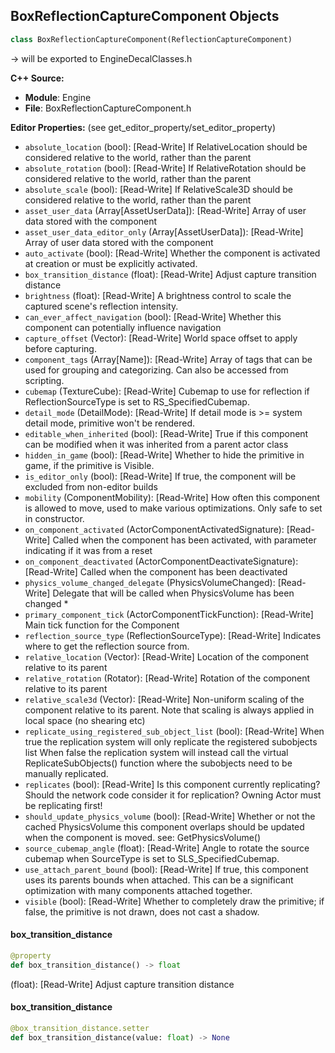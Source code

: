 ## BoxReflectionCaptureComponent Objects

```python
class BoxReflectionCaptureComponent(ReflectionCaptureComponent)
```

-> will be exported to EngineDecalClasses.h

**C++ Source:**

- **Module**: Engine
- **File**: BoxReflectionCaptureComponent.h

**Editor Properties:** (see get_editor_property/set_editor_property)

- ``absolute_location`` (bool):  [Read-Write] If RelativeLocation should be considered relative to the world, rather than the parent
- ``absolute_rotation`` (bool):  [Read-Write] If RelativeRotation should be considered relative to the world, rather than the parent
- ``absolute_scale`` (bool):  [Read-Write] If RelativeScale3D should be considered relative to the world, rather than the parent
- ``asset_user_data`` (Array[AssetUserData]):  [Read-Write] Array of user data stored with the component
- ``asset_user_data_editor_only`` (Array[AssetUserData]):  [Read-Write] Array of user data stored with the component
- ``auto_activate`` (bool):  [Read-Write] Whether the component is activated at creation or must be explicitly activated.
- ``box_transition_distance`` (float):  [Read-Write] Adjust capture transition distance
- ``brightness`` (float):  [Read-Write] A brightness control to scale the captured scene's reflection intensity.
- ``can_ever_affect_navigation`` (bool):  [Read-Write] Whether this component can potentially influence navigation
- ``capture_offset`` (Vector):  [Read-Write] World space offset to apply before capturing.
- ``component_tags`` (Array[Name]):  [Read-Write] Array of tags that can be used for grouping and categorizing. Can also be accessed from scripting.
- ``cubemap`` (TextureCube):  [Read-Write] Cubemap to use for reflection if ReflectionSourceType is set to RS_SpecifiedCubemap.
- ``detail_mode`` (DetailMode):  [Read-Write] If detail mode is >= system detail mode, primitive won't be rendered.
- ``editable_when_inherited`` (bool):  [Read-Write] True if this component can be modified when it was inherited from a parent actor class
- ``hidden_in_game`` (bool):  [Read-Write] Whether to hide the primitive in game, if the primitive is Visible.
- ``is_editor_only`` (bool):  [Read-Write] If true, the component will be excluded from non-editor builds
- ``mobility`` (ComponentMobility):  [Read-Write] How often this component is allowed to move, used to make various optimizations. Only safe to set in constructor.
- ``on_component_activated`` (ActorComponentActivatedSignature):  [Read-Write] Called when the component has been activated, with parameter indicating if it was from a reset
- ``on_component_deactivated`` (ActorComponentDeactivateSignature):  [Read-Write] Called when the component has been deactivated
- ``physics_volume_changed_delegate`` (PhysicsVolumeChanged):  [Read-Write] Delegate that will be called when PhysicsVolume has been changed *
- ``primary_component_tick`` (ActorComponentTickFunction):  [Read-Write] Main tick function for the Component
- ``reflection_source_type`` (ReflectionSourceType):  [Read-Write] Indicates where to get the reflection source from.
- ``relative_location`` (Vector):  [Read-Write] Location of the component relative to its parent
- ``relative_rotation`` (Rotator):  [Read-Write] Rotation of the component relative to its parent
- ``relative_scale3d`` (Vector):  [Read-Write] Non-uniform scaling of the component relative to its parent.
  Note that scaling is always applied in local space (no shearing etc)
- ``replicate_using_registered_sub_object_list`` (bool):  [Read-Write] When true the replication system will only replicate the registered subobjects list
  When false the replication system will instead call the virtual ReplicateSubObjects() function where the subobjects need to be manually replicated.
- ``replicates`` (bool):  [Read-Write] Is this component currently replicating? Should the network code consider it for replication? Owning Actor must be replicating first!
- ``should_update_physics_volume`` (bool):  [Read-Write] Whether or not the cached PhysicsVolume this component overlaps should be updated when the component is moved.
  see: GetPhysicsVolume()
- ``source_cubemap_angle`` (float):  [Read-Write] Angle to rotate the source cubemap when SourceType is set to SLS_SpecifiedCubemap.
- ``use_attach_parent_bound`` (bool):  [Read-Write] If true, this component uses its parents bounds when attached.
  This can be a significant optimization with many components attached together.
- ``visible`` (bool):  [Read-Write] Whether to completely draw the primitive; if false, the primitive is not drawn, does not cast a shadow.

<a id="unreal.BoxReflectionCaptureComponent.box_transition_distance"></a>

#### box_transition_distance

```python
@property
def box_transition_distance() -> float
```

(float):  [Read-Write] Adjust capture transition distance

<a id="unreal.BoxReflectionCaptureComponent.box_transition_distance"></a>

#### box_transition_distance

```python
@box_transition_distance.setter
def box_transition_distance(value: float) -> None
```

<a id="unreal.BuiltInAttributesExtensions"></a>